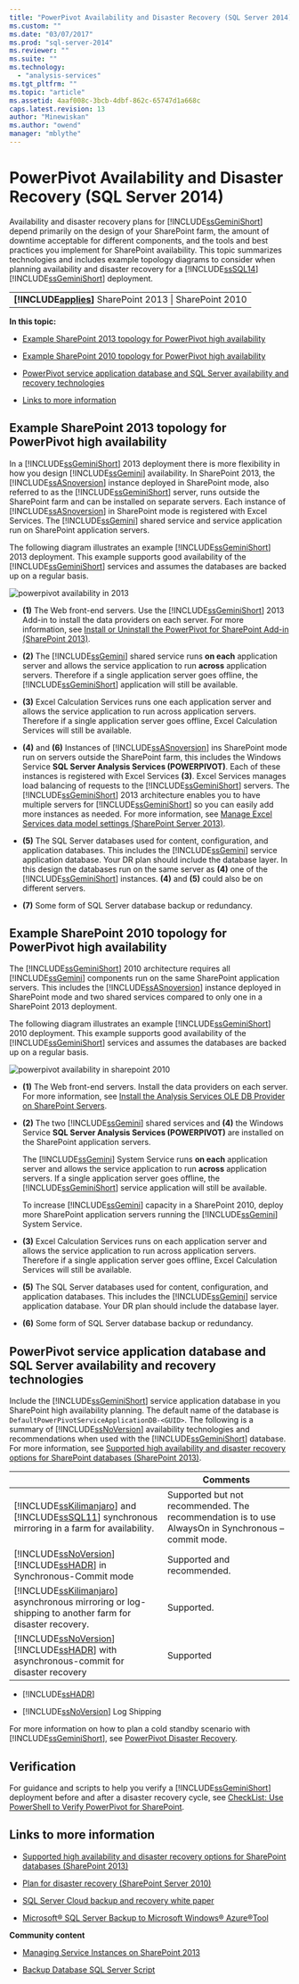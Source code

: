 ```yaml
---
title: "PowerPivot Availability and Disaster Recovery (SQL Server 2014) | Microsoft Docs"
ms.custom: ""
ms.date: "03/07/2017"
ms.prod: "sql-server-2014"
ms.reviewer: ""
ms.suite: ""
ms.technology: 
  - "analysis-services"
ms.tgt_pltfrm: ""
ms.topic: "article"
ms.assetid: 4aaf008c-3bcb-4dbf-862c-65747d1a668c
caps.latest.revision: 13
author: "Minewiskan"
ms.author: "owend"
manager: "mblythe"
---
```

# PowerPivot Availability and Disaster Recovery (SQL Server 2014)
  Availability and disaster recovery plans for [!INCLUDE[ssGeminiShort](../../includes/ssgeminishort-md.md)] depend primarily on the design of your SharePoint farm, the amount of downtime acceptable for different components, and the tools and best practices you implement for SharePoint availability. This topic summarizes technologies and includes example topology diagrams to consider when planning availability and disaster recovery for a [!INCLUDE[ssSQL14](../../includes/sssql14-md.md)] [!INCLUDE[ssGeminiShort](../../includes/ssgeminishort-md.md)] deployment.  
  
||  
|-|  
|**[!INCLUDE[applies](../../includes/applies-md.md)]**  SharePoint 2013 &#124; SharePoint 2010|  
  
 **In this topic:**  
  
-   [Example SharePoint 2013 topology for PowerPivot high availability](#bkmk_sharepoint2013)  
  
-   [Example SharePoint 2010 topology for PowerPivot high availability](#bkmk_sharepoint2010)  
  
-   [PowerPivot service application database and SQL Server availability and recovery technologies](#bkmk_sql_server_technologies)  
  
-   [Links to more information](#bkmk_more_resources)  
  
##  <a name="bkmk_sharepoint2013"></a> Example SharePoint 2013 topology for PowerPivot high availability  
 In a [!INCLUDE[ssGeminiShort](../../includes/ssgeminishort-md.md)] 2013 deployment there is more flexibility in how you design [!INCLUDE[ssGemini](../../includes/ssgemini-md.md)] availability. In SharePoint 2013, the [!INCLUDE[ssASnoversion](../../includes/ssasnoversion-md.md)] instance deployed in SharePoint mode, also referred to as the [!INCLUDE[ssGeminiShort](../../includes/ssgeminishort-md.md)] server, runs outside the SharePoint farm and can be installed on separate servers. Each instance of [!INCLUDE[ssASnoversion](../../includes/ssasnoversion-md.md)] in SharePoint mode is registered with Excel Services. The [!INCLUDE[ssGemini](../../includes/ssgemini-md.md)] shared service and service application run on SharePoint application servers.  
  
 The following diagram illustrates an example [!INCLUDE[ssGeminiShort](../../includes/ssgeminishort-md.md)] 2013 deployment. This example supports good availability of the [!INCLUDE[ssGeminiShort](../../includes/ssgeminishort-md.md)] services and assumes the databases are backed up on a regular basis.  
  
 ![powerpivot availability in 2013](media/ssas-powerpivot-services-2013.png "powerpivot availability in 2013")  
  
-   **(1)** The Web front-end servers. Use the [!INCLUDE[ssGeminiShort](../../includes/ssgeminishort-md.md)] 2013 Add-in to install the data providers on each server. For more information, see [Install or Uninstall the PowerPivot for SharePoint Add-in &#40;SharePoint 2013&#41;](instances/install-windows/install-or-uninstall-the-power-pivot-for-sharepoint-add-in-sharepoint-2013.md).  
  
-   **(2)** The [!INCLUDE[ssGemini](../../includes/ssgemini-md.md)] shared service runs **on each** application server and allows the service application to run **across** application servers. Therefore if a single application server goes offline, the [!INCLUDE[ssGeminiShort](../../includes/ssgeminishort-md.md)] application will still be available.  
  
-   **(3)** Excel Calculation Services runs one each application server and allows the service application to run across application servers. Therefore if a single application server goes offline, Excel Calculation Services will still be available.  
  
-   **(4)** and **(6)** Instances of [!INCLUDE[ssASnoversion](../../includes/ssasnoversion-md.md)] ins SharePoint mode run on servers outside the SharePoint farm, this includes the Windows Service **SQL Server Analysis Services (POWERPIVOT)**. Each of these instances is registered with Excel Services **(3)**. Excel Services manages load balancing of requests to the [!INCLUDE[ssGeminiShort](../../includes/ssgeminishort-md.md)] servers. The [!INCLUDE[ssGeminiShort](../../includes/ssgeminishort-md.md)] 2013 architecture enables you to have multiple servers for [!INCLUDE[ssGeminiShort](../../includes/ssgeminishort-md.md)] so you can easily add more instances as needed. For more information, see [Manage Excel Services data model settings (SharePoint Server 2013)](http://technet.microsoft.com/library/jj219780\(v=office.15\).aspx).  
  
-   **(5)** The SQL Server databases used for content, configuration, and application databases. This includes the [!INCLUDE[ssGemini](../../includes/ssgemini-md.md)] service application database. Your DR plan should include the database layer. In this design the databases run on the same server as **(4)** one of the [!INCLUDE[ssGeminiShort](../../includes/ssgeminishort-md.md)] instances. **(4)** and **(5)** could also be on different servers.  
  
-   **(7)** Some form of SQL Server database backup or redundancy.  
  
##  <a name="bkmk_sharepoint2010"></a> Example SharePoint 2010 topology for PowerPivot high availability  
 The [!INCLUDE[ssGeminiShort](../../includes/ssgeminishort-md.md)] 2010 architecture requires all [!INCLUDE[ssGemini](../../includes/ssgemini-md.md)] components run on the same SharePoint application servers. This includes the [!INCLUDE[ssASnoversion](../../includes/ssasnoversion-md.md)] instance deployed in SharePoint mode and two shared services compared to only one in a SharePoint 2013 deployment.  
  
 The following diagram illustrates an example [!INCLUDE[ssGeminiShort](../../includes/ssgeminishort-md.md)] 2010 deployment. This example supports good availability of the [!INCLUDE[ssGeminiShort](../../includes/ssgeminishort-md.md)] services and assumes the databases are backed up on a regular basis.  
  
 ![powerpivot availability in sharepoint 2010](media/ssas-powerpivot-services-2010.png "powerpivot availability in sharepoint 2010")  
  
-   **(1)** The Web front-end servers. Install the data providers on each server. For more information, see [Install the Analysis Services OLE DB Provider on SharePoint Servers](../../2014/sql-server/install/install-the-analysis-services-ole-db-provider-on-sharepoint-servers.md).  
  
-   **(2)** The two [!INCLUDE[ssGemini](../../includes/ssgemini-md.md)] shared services and **(4)** the Windows Service **SQL Server Analysis Services (POWERPIVOT)** are installed on the SharePoint application servers.  
  
     The [!INCLUDE[ssGemini](../../includes/ssgemini-md.md)] System Service runs **on each** application server and allows the service application to run **across** application servers. If a single application server goes offline, the [!INCLUDE[ssGeminiShort](../../includes/ssgeminishort-md.md)] service application will still be available.  
  
     To increase [!INCLUDE[ssGemini](../../includes/ssgemini-md.md)] capacity in a SharePoint 2010, deploy more SharePoint application servers running the [!INCLUDE[ssGemini](../../includes/ssgemini-md.md)] System Service.  
  
-   **(3)** Excel Calculation Services runs on each application server and allows the service application to run across application servers. Therefore if a single application server goes offline, Excel Calculation Services will still be available.  
  
-   **(5)** The SQL Server databases used for content, configuration, and application databases. This includes the [!INCLUDE[ssGemini](../../includes/ssgemini-md.md)] service application database. Your DR plan should include the database layer.  
  
-   **(6)** Some form of SQL Server database backup or redundancy.  
  
##  <a name="bkmk_sql_server_technologies"></a> PowerPivot service application database and SQL Server availability and recovery technologies  
 Include the [!INCLUDE[ssGeminiShort](../../includes/ssgeminishort-md.md)] service application database in you SharePoint high availability planning. The default name of the database is `DefaultPowerPivotServiceApplicationDB-<GUID>`. The following is a summary of [!INCLUDE[ssNoVersion](../../includes/ssnoversion-md.md)] availability technologies and recommendations when used with the [!INCLUDE[ssGeminiShort](../../includes/ssgeminishort-md.md)] database. For more information, see [Supported high availability and disaster recovery options for SharePoint databases (SharePoint 2013)](http://technet.microsoft.com/library/jj841106.aspx).  
  
||Comments|  
|-|--------------|  
|[!INCLUDE[ssKilimanjaro](../../includes/sskilimanjaro-md.md)] and [!INCLUDE[ssSQL11](../../includes/sssql11-md.md)] synchronous mirroring in a farm for availability.|Supported but not recommended. The recommendation is to use AlwaysOn in Synchronous – commit mode.|  
|[!INCLUDE[ssNoVersion](../../includes/ssnoversion-md.md)] [!INCLUDE[ssHADR](../../includes/sshadr-md.md)] in Synchronous-Commit mode|Supported and recommended.|  
|[!INCLUDE[ssKilimanjaro](../../includes/sskilimanjaro-md.md)] asynchronous mirroring or log-shipping to another farm for disaster recovery.|Supported.|  
|[!INCLUDE[ssNoVersion](../../includes/ssnoversion-md.md)] [!INCLUDE[ssHADR](../../includes/sshadr-md.md)] with asynchronous-commit for disaster recovery|Supported|  
  
-   [!INCLUDE[ssHADR](../../includes/sshadr-md.md)]  
  
-   [!INCLUDE[ssNoVersion](../../includes/ssnoversion-md.md)] Log Shipping  
  
 For more information on how to plan a cold standby scenario with [!INCLUDE[ssGeminiShort](../../includes/ssgeminishort-md.md)], see [PowerPivot Disaster Recovery](http://social.technet.microsoft.com/wiki/contents/articles/22137.sharepoint-powerpivot-disaster-recovery.aspx).  
  
## Verification  
 For guidance and scripts to help you verify a [!INCLUDE[ssGeminiShort](../../includes/ssgeminishort-md.md)] deployment before and after a disaster recovery cycle, see [CheckList: Use PowerShell to Verify PowerPivot for SharePoint](instances/install-windows/checklist-use-powershell-to-verify-power-pivot-for-sharepoint.md).  
  
##  <a name="bkmk_more_resources"></a> Links to more information  
  
-   [Supported high availability and disaster recovery options for SharePoint databases (SharePoint 2013)](http://technet.microsoft.com/library/jj841106.aspx)  
  
-   [Plan for disaster recovery (SharePoint Server 2010)](http://technet.microsoft.com/library/ff628971\(v=office.14\).aspx)  
  
-   [SQL Server Cloud backup and recovery white paper](http://www.microsoft.com/server-cloud/solutions/cloud-backup-recovery.aspx?WT.srch=1&WT.mc_ID=SEM_BING_USEvergreenSearch_Unassigned&CR_CC=Unassigned#fbid=RjU2Nbzu2dT)  
  
-   [Microsoft® SQL Server Backup to Microsoft Windows® Azure®Tool](http://www.microsoft.com/download/details.aspx?id=40740)  
  
 **Community content**  
  
-   [Managing Service Instances on SharePoint 2013](http://www.petri.co.il/manage-service-instances-sharepoint-2013.htm)  
  
-   [Backup Database SQL Server Script](http://megaupl0ad.net/free/backup%20database%20sql%20server%20script)  
  
  